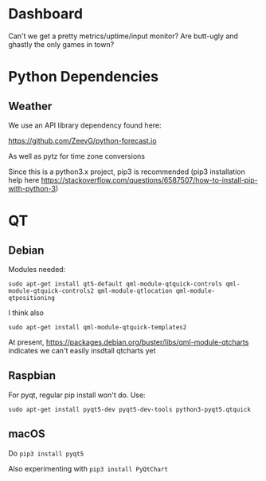 # Dashboard

Can't we get a pretty metrics/uptime/input monitor?  Are butt-ugly and ghastly the only games in town?

# Python Dependencies

## Weather

We use an API library dependency found here:

https://github.com/ZeevG/python-forecast.io

As well as pytz for time zone conversions

Since this is a python3.x project, pip3 is recommended
(pip3 installation help here https://stackoverflow.com/questions/6587507/how-to-install-pip-with-python-3)

# QT

## Debian

Modules needed:

`sudo apt-get install qt5-default qml-module-qtquick-controls qml-module-qtquick-controls2 qml-module-qtlocation qml-module-qtpositioning`

I think also

`sudo apt-get install qml-module-qtquick-templates2`

At present, https://packages.debian.org/buster/libs/qml-module-qtcharts indicates we can't easily insdtall qtcharts yet

## Raspbian

For pyqt, regular pip install won't do.  Use:

`sudo apt-get install pyqt5-dev pyqt5-dev-tools python3-pyqt5.qtquick`

## macOS

Do `pip3 install pyqt5`

Also experimenting with `pip3 install PyQtChart`
